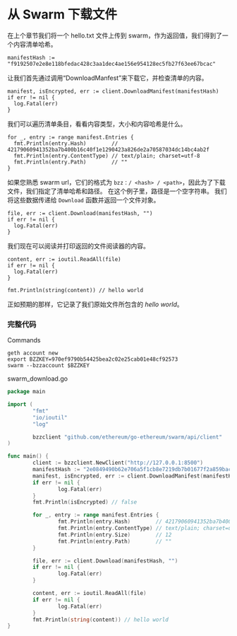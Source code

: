 # **从 Swarm 下载文件**

在上个章节我们将一个 hello.txt 文件上传到 swarm，作为返回值，我们得到了一个内容清单哈希。

```
manifestHash := "f9192507e2e8e118bfedac428c3aa1dec4ae156e954128ec5fb27f63ee67bcac"
```

让我们首先通过调用“DownloadManfest”来下载它，并检查清单的内容。

```
manifest, isEncrypted, err := client.DownloadManifest(manifestHash)
if err != nil {
  log.Fatal(err)
}
```

我们可以遍历清单条目，看看内容类型，大小和内容哈希是什么。

```
for _, entry := range manifest.Entries {
  fmt.Println(entry.Hash)        // 42179060941352ba7b400b16c40f1e1290423a826de2a70587034dc14bc4ab2f
  fmt.Println(entry.ContentType) // text/plain; charset=utf-8
  fmt.Println(entry.Path)        // ""
}
```

如果您熟悉 swarm url，它们的格式为 `bzz：/ <hash> / <path>`，因此为了下载文件，我们指定了清单哈希和路径。 在这个例子里，路径是一个空字符串。 我们将这些数据传递给 `Download` 函数并返回一个文件对象。

```
file, err := client.Download(manifestHash, "")
if err != nil {
  log.Fatal(err)
}
```

我们现在可以阅读并打印返回的文件阅读器的内容。

```
content, err := ioutil.ReadAll(file)
if err != nil {
  log.Fatal(err)
}

fmt.Println(string(content)) // hello world
```

正如预期的那样，它记录了我们原始文件所包含的 _hello world_。

### **完整代码**

Commands

```
geth account new
export BZZKEY=970ef9790b54425bea2c02e25cab01e48cf92573
swarm --bzzaccount $BZZKEY
```

swarm_download.go

```go
package main

import (
        "fmt"
        "io/ioutil"
        "log"

        bzzclient "github.com/ethereum/go-ethereum/swarm/api/client"
)

func main() {
        client := bzzclient.NewClient("http://127.0.0.1:8500")
        manifestHash := "2e0849490b62e706a5f1cb8e7219db7b01677f2a859bac4b5f522afd2a5f02c0"
        manifest, isEncrypted, err := client.DownloadManifest(manifestHash)
        if err != nil {
                log.Fatal(err)
        }
        fmt.Println(isEncrypted) // false

        for _, entry := range manifest.Entries {
                fmt.Println(entry.Hash)        // 42179060941352ba7b400b16c40f1e1290423a826de2a70587034dc14bc4ab2f
                fmt.Println(entry.ContentType) // text/plain; charset=utf-8
                fmt.Println(entry.Size)        // 12
                fmt.Println(entry.Path)        // ""
        }

        file, err := client.Download(manifestHash, "")
        if err != nil {
                log.Fatal(err)
        }

        content, err := ioutil.ReadAll(file)
        if err != nil {
                log.Fatal(err)
        }
        fmt.Println(string(content)) // hello world
}
```
